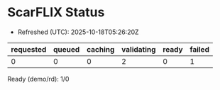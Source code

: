 ﻿# ScarFLIX Status

* Refreshed (UTC): 2025-10-18T05:26:20Z

| requested | queued | caching | validating | ready | failed |
|-----------|--------|---------|------------|-------|--------|
| 0 | 0 | 0 | 2 | 0 | 1 |

Ready (demo/rd): 1/0
